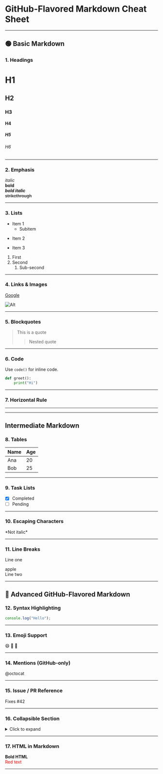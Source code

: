 # GitHub-Flavored Markdown Cheat Sheet

---

## 🟢 Basic Markdown

### 1. Headings
# H1
## H2
### H3
#### H4
##### H5
###### H6

---

### 2. Emphasis
*italic*  
**bold**  
***bold italic***  
~~strikethrough~~

---

### 3. Lists

- Item 1  
  - Subitem  
* Item 2  
+ Item 3  

1. First  
2. Second  
   1. Sub-second

---

### 4. Links & Images

[Google](https://google.com)

![Alt](https://via.placeholder.com/100)

---

### 5. Blockquotes

> This is a quote  
>> Nested quote

---

### 6. Code

Use `code()` for inline code.

```python
def greet():
    print("Hi")
```

---

### 7. Horizontal Rule

---

---

##  Intermediate Markdown

### 8. Tables

| Name | Age |
|------|-----|
| Ana  | 20  |
| Bob  | 25  |

---

### 9. Task Lists

- [x] Completed  
- [ ] Pending

---

### 10. Escaping Characters

\*Not italic\*

---

### 11. Line Breaks

Line one

apple   
Line two

---

## 🔵 Advanced GitHub-Flavored Markdown

### 12. Syntax Highlighting

```js
console.log("Hello");
```

---

### 13. Emoji Support

:smile: :rocket: :100:

---

### 14. Mentions (GitHub-only)

@octocat

---

### 15. Issue / PR Reference

Fixes #42

---

### 16. Collapsible Section

<details>
<summary>Click to expand</summary>

Hidden content here.

</details>

---

### 17. HTML in Markdown

<b>Bold HTML</b><br>
<span style="color:red;">Red text</span>

---
